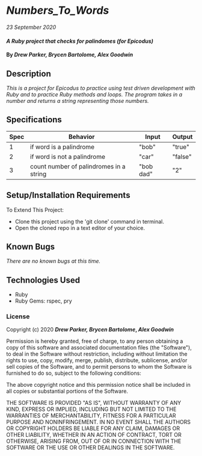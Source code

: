 # _Numbers_To_Words_

_23 September 2020_

#### _A Ruby project that checks for palindomes (for Epicodus)_

#### By _**Drew Parker, Brycen Bartolome, Alex Goodwin**_

## Description

_This is a project for Epicodus to practice using test driven development with Ruby and to practice Ruby methods and loops. The program takes in a number and returns a string representing those numbers._

## Specifications
| Spec     | Behavior | Input    | Output   |
| -------- | -------- | -------- | -------- |
| 1 | if word is a palindrome | "bob" | "true" |
| 2 | if word is not a palindrome | "car" | "false" |
| 3 | count number of palindromes in a string | "bob dad" | "2" |

## Setup/Installation Requirements

To Extend This Project:
* Clone this project using the 'git clone' command in terminal.
* Open the cloned repo in a text editor of your choice.

## Known Bugs
_There are no known bugs at this time._

## Technologies Used

* Ruby
* Ruby Gems: rspec, pry 

### License

Copyright (c) 2020 **_Drew Parker, Brycen Bartolome_,  _Alex Goodwin_**

Permission is hereby granted, free of charge, to any person obtaining a copy of this software and associated documentation files (the "Software"), to deal in the Software without restriction, including without limitation the rights to use, copy, modify, merge, publish, distribute, sublicense, and/or sell copies of the Software, and to permit persons to whom the Software is furnished to do so, subject to the following conditions:

The above copyright notice and this permission notice shall be included in all copies or substantial portions of the Software.

THE SOFTWARE IS PROVIDED "AS IS", WITHOUT WARRANTY OF ANY KIND, EXPRESS OR IMPLIED, INCLUDING BUT NOT LIMITED TO THE WARRANTIES OF MERCHANTABILITY, FITNESS FOR A PARTICULAR PURPOSE AND NONINFRINGEMENT. IN NO EVENT SHALL THE AUTHORS OR COPYRIGHT HOLDERS BE LIABLE FOR ANY CLAIM, DAMAGES OR OTHER LIABILITY, WHETHER IN AN ACTION OF CONTRACT, TORT OR OTHERWISE, ARISING FROM, OUT OF OR IN CONNECTION WITH THE SOFTWARE OR THE USE OR OTHER DEALINGS IN THE SOFTWARE.
